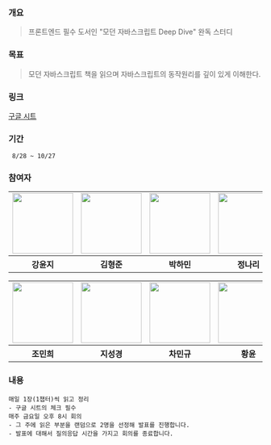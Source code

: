 ### 개요

> 프론트엔드 필수 도서인 "모던 자바스크립트 Deep Dive" 완독 스터디

### 목표

> 모던 자바스크립트 책을 읽으며 자바스크립트의 동작원리를 깊이 있게 이해한다.

### 링크

<a href="https://docs.google.com/spreadsheets/d/1-7V_po0-FyWRaT8_um9nPkDPbdeEb2qPtAo8PAUI5G8/edit?usp=sharing">구글 시트</a>

### 기간

```
 8/28 ~ 10/27
```

### 참여자

<table>
  <tr>
    <td>
      <a href="https://github.com/dbswl701">
        <img src="https://avatars.githubusercontent.com/u/73208914?s=96&v=4" width="120px" height="120px"/>
      </a>  
    </td>
     <td>
      <a href="https://github.com/hyungchunKim">
        <img src="https://avatars.githubusercontent.com/u/131167225?s=96&v=4" width="120px" height="120px"/>
      </a>  
    </td>
     <td>
      <a href="https://github.com/mintmin0320">
        <img src="https://avatars.githubusercontent.com/u/114549939?s=96&v=4" width="120px" height="120px"/>
      </a>  
    </td>
    <td>
      <a href="https://github.com/naringst">
        <img src="https://avatars.githubusercontent.com/u/92130993?s=96&v=4" width="120px" height="120px"/>
      </a>  
    </td>
  </tr>
  <tr>
    <th>
      강윤지
    </th>
    <th>
      김형준
    </th>
    <th>
      박하민
    </th>
    <th>
      정나리
    </th>
  </tr>
</table>

<table>
  <tr>
    <td>
      <a href="https://github.com/JoeMinhee">
        <img src="https://avatars.githubusercontent.com/u/142809585?s=96&v=4" width="120px" height="120px"/>
      </a>  
    </td>
  <td>
      <a href="https://github.com/zivivle">
        <img src="https://avatars.githubusercontent.com/u/123868471?v=4" width="120px" height="120px"/>
      </a>
    </td>
    <td>
      <a href="https://github.com/charmingGyu">
        <img src="https://avatars.githubusercontent.com/u/133394457?s=96&v=4" width="120px" height="120px"/>
      </a>
    </td>
    <td>
      <a href="https://github.com/summermong">
        <img src="https://avatars.githubusercontent.com/u/124887974?s=96&v=4" width="120px" height="120px"/>
      </a>
    </td>
  </tr>
  <tr>
    <th>
       조민희
    </th>
    <th>
       지성경
    </th>
    <th>
       차민규
    </th>
    <th>
       황윤
    </th>
  </tr>
</table>

### 내용

```
매일 1장(1챕터)씩 읽고 정리
- 구글 시트의 체크 필수
매주 금요일 오후 8시 회의
- 그 주에 읽은 부분을 랜덤으로 2명을 선정해 발표를 진행합니다.
- 발표에 대해서 질의응답 시간을 가지고 회의를 종료합니다.
```
